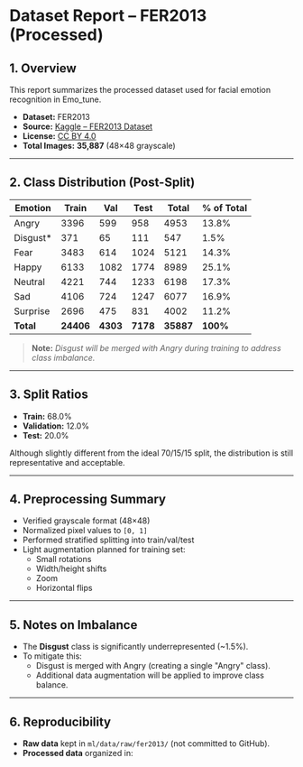 # Dataset Report – FER2013 (Processed)

## 1. Overview
This report summarizes the processed dataset used for facial emotion recognition in Emo_tune.

- **Dataset:** FER2013  
- **Source:** [Kaggle – FER2013 Dataset](https://www.kaggle.com/datasets/msambare/fer2013)  
- **License:** [CC BY 4.0](https://creativecommons.org/licenses/by/4.0/)  
- **Total Images:** **35,887** (48×48 grayscale)

---

## 2. Class Distribution (Post-Split)

| Emotion   | Train | Val | Test | Total | % of Total |
|----------|-------|-----|------|-------|-----------|
| Angry    | 3396  | 599 | 958  | 4953  | 13.8% |
| Disgust* | 371   | 65  | 111  | 547   | 1.5% |
| Fear     | 3483  | 614 | 1024 | 5121  | 14.3% |
| Happy    | 6133  | 1082| 1774 | 8989  | 25.1% |
| Neutral  | 4221  | 744 | 1233 | 6198  | 17.3% |
| Sad      | 4106  | 724 | 1247 | 6077  | 16.9% |
| Surprise | 2696  | 475 | 831  | 4002  | 11.2% |
| **Total**| **24406** | **4303** | **7178** | **35887** | **100%** |

> **Note:** *Disgust will be merged with Angry during training to address class imbalance.*

---

## 3. Split Ratios

- **Train:** 68.0%  
- **Validation:** 12.0%  
- **Test:** 20.0%  

Although slightly different from the ideal 70/15/15 split, the distribution is still representative and acceptable.

---

## 4. Preprocessing Summary

- Verified grayscale format (48×48)  
- Normalized pixel values to `[0, 1]`  
- Performed stratified splitting into train/val/test  
- Light augmentation planned for training set:
  - Small rotations  
  - Width/height shifts  
  - Zoom  
  - Horizontal flips  

---

## 5. Notes on Imbalance
- The **Disgust** class is significantly underrepresented (~1.5%).  
- To mitigate this:
  - Disgust is merged with Angry (creating a single "Angry" class).
  - Additional data augmentation will be applied to improve class balance.

---

## 6. Reproducibility
- **Raw data** kept in `ml/data/raw/fer2013/` (not committed to GitHub).
- **Processed data** organized in:
